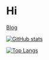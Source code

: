 # Hi

[Blog](https://conradbkay.github.io/conradbkay)

[![GitHub stats](https://github-readme-stats.vercel.app/api?username=conradbkay&count_private=true)](https://github.com/conradbkay)

[![Top Langs](https://github-readme-stats.vercel.app/api/top-langs/?username=conradbkay&count_private=true)](https://github.com/conradbkay)